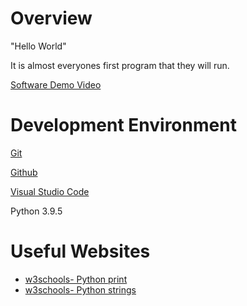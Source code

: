 # Overview

"Hello World"

It is almost everyones first program that they will run.

[Software Demo Video](https://www.youtube.com/watch?v=B_1U6XFnWWg)

# Development Environment

[Git](https://git-scm.com/)

[Github](https://github.com/ValiantWolf)

[Visual Studio Code](https://code.visualstudio.com)

Python 3.9.5

# Useful Websites

-  [w3schools- Python print](https://www.w3schools.com/python/ref_func_print.asp)
-  [w3schools- Python strings](https://www.w3schools.com/python/python_strings.asp)
